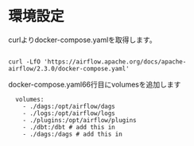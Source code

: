 # 環境設定
curlよりdocker-compose.yamlを取得します。

```

curl -LfO 'https://airflow.apache.org/docs/apache-airflow/2.3.0/docker-compose.yaml'

```



docker-compose.yaml66行目にvolumesを追加します

```
  volumes:
    - ./dags:/opt/airflow/dags
    - ./logs:/opt/airflow/logs
    - ./plugins:/opt/airflow/plugins
    - ./dbt:/dbt # add this in
    - ./dags:/dags # add this in

```